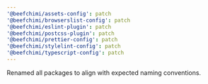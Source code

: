 ```yaml
---
'@beefchimi/assets-config': patch
'@beefchimi/browserslist-config': patch
'@beefchimi/eslint-plugin': patch
'@beefchimi/postcss-plugin': patch
'@beefchimi/prettier-config': patch
'@beefchimi/stylelint-config': patch
'@beefchimi/typescript-config': patch
---
```


Renamed all packages to align with expected naming conventions.
